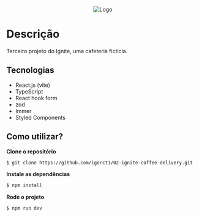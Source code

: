 

<div align="center">

![Logo](https://imgur.com/rpdQRyO.png)
</div>

# Descrição
Terceiro projeto do Ignite, uma cafeteria fictícia.


## Tecnologias

-   React.js (vite)
-   TypeScript
-   React hook form
-   zod
-   Immer
-   Styled Components



## Como utilizar?

**Clone o repositório**

```bash
$ git clone https://github.com/igorct1/02-ignite-coffee-delivery.git
```

**Instale as dependências**

```bash
$ npm install
```

**Rode o projeto**

```bash
$ npm run dev
```
